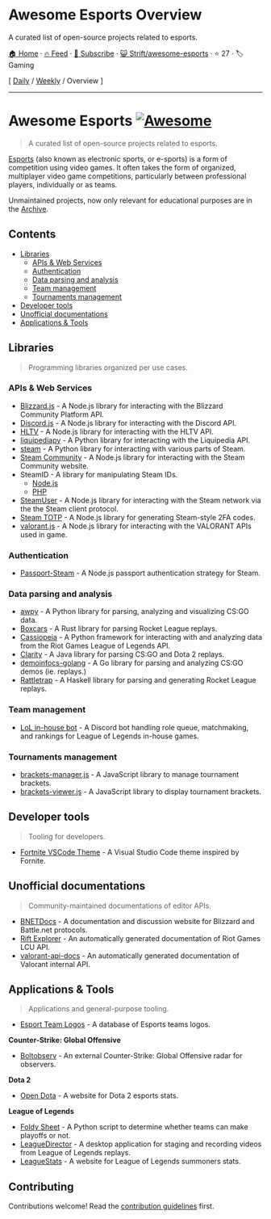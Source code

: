 # Awesome Esports Overview

A curated list of open-source projects related to esports.

[🏠 Home](/README.md) · [🔥 Feed](https://test.trackawesomelist.com/Strift/awesome-esports/rss.xml) · [📮 Subscribe](https://trackawesomelist.us17.list-manage.com/subscribe?u=d2f0117aa829c83a63ec63c2f&id=36a103854c) · [😺 Strift/awesome-esports](https://github.com/Strift/awesome-esports) · ⭐ 27 · 🏷️ Gaming

[ [Daily](/content/Strift/awesome-esports/README.md) / [Weekly](/content/Strift/awesome-esports/week/README.md) / Overview ]

---

# Awesome Esports [![Awesome](https://awesome.re/badge.svg)](https://awesome.re)

> A curated list of open-source projects related to esports.

[Esports](https://en.wikipedia.org/wiki/Esports) (also known as electronic sports, or e-sports) is a form of competition using video games. It often takes the form of organized, multiplayer video game competitions, particularly between professional players, individually or as teams.

Unmaintained projects, now only relevant for educational purposes are in the [Archive](https://github.com/Strift/awesome-esports/blob/main/README.md/ARCHIVE.md).

## Contents

*   [Libraries](#libraries)
    *   [APIs & Web Services](#apis--web-services)
    *   [Authentication](#authentication)
    *   [Data parsing and analysis](#data-parsing-and-analysis)
    *   [Team management](#team-management)
    *   [Tournaments management](#tournaments-management)
*   [Developer tools](#developer-tools)
*   [Unofficial documentations](#unofficial-documentations)
*   [Applications & Tools](#applications--tools)

## Libraries

> Programming libraries organized per use cases.

### APIs & Web Services

*   [Blizzard.js](https://github.com/benweier/blizzard.js) - A Node.js library for interacting with the Blizzard Community Platform API.
*   [Discord.js](https://github.com/discordjs/discord.js) - A Node.js library for interacting with the Discord API.
*   [HLTV](https://github.com/gigobyte/HLTV) - A Node.js library for interacting with the HLTV API.
*   [liquipediapy](https://github.com/c00kie17/liquipediapy) - A Python library for interacting with the Liquipedia API.
*   [steam](https://github.com/ValvePython/steam/) - A Python library for interacting with various parts of Steam.
*   [Steam Community](https://github.com/DoctorMcKay/node-steamcommunity) - A Node.js library for interacting with the Steam Community website.
*   SteamID - A library for manipulating Steam IDs.
    *   [Node.js](https://github.com/DoctorMcKay/node-steamid)
    *   [PHP](https://github.com/DoctorMcKay/php-steamid)
*   [SteamUser](https://github.com/DoctorMcKay/node-steam-user) - A Node.js library for interacting with the Steam network via the the Steam client protocol.
*   [Steam TOTP](https://github.com/DoctorMcKay/node-steam-totp) - A Node.js library for generating Steam-style 2FA codes.
*   [valorant.js](https://github.com/liamcottle/valorant.js) - A Node.js library for interacting with the VALORANT APIs used in game.

### Authentication

*   [Passport-Steam](https://github.com/liamcurry/passport-steam) - A Node.js passport authentication strategy for Steam.

### Data parsing and analysis

*   [awpy](https://github.com/pnxenopoulos/awpy) - A Python library for parsing, analyzing and visualizing CS:GO data.
*   [Boxcars](https://github.com/nickbabcock/boxcars) - A Rust library for parsing Rocket League replays.
*   [Cassiopeia](https://github.com/meraki-analytics/cassiopeia) - A Python framework for interacting with and analyzing data from the Riot Games League of Legends API.
*   [Clarity](https://github.com/skadistats/clarity) - A Java library for parsing CS:GO and Dota 2 replays.
*   [demoinfocs-golang](https://github.com/markus-wa/demoinfocs-golang) - A Go library for parsing and analyzing CS:GO demos (ie. replays.)
*   [Rattletrap](https://github.com/tfausak/rattletrap) - A Haskell library for parsing and generating Rocket League replays.

### Team management

*   [LoL in-house bot](https://github.com/mrtolkien/inhouse_bot) - A Discord bot handling role queue, matchmaking, and rankings for League of Legends in-house games.

### Tournaments management

*   [brackets-manager.js](https://github.com/Drarig29/brackets-manager.js) - A JavaScript library to manage tournament brackets.
*   [brackets-viewer.js](https://github.com/Drarig29/brackets-viewer.js) - A JavaScript library to display tournament brackets.

## Developer tools

> Tooling for developers.

*   [Fortnite VSCode Theme](https://github.com/sdras/fortnite-vscode-theme) - A Visual Studio Code theme inspired by Fornite.

## Unofficial documentations

> Community-maintained documentations of editor APIs.

*   [BNETDocs](https://github.com/BNETDocs/bnetdocs-web) - A documentation and discussion website for Blizzard and Battle.net protocols.
*   [Rift Explorer](https://github.com/Pupix/rift-explorer) - An automatically generated documentation of Riot Games LCU API.
*   [valorant-api-docs](https://github.com/techchrism/valorant-api-docs) - An automatically generated documentation of Valorant internal API.

## Applications & Tools

> Applications and general-purpose tooling.

*   [Esport Team Logos](https://github.com/lootmarket/esport-team-logos) - A database of Esports teams logos.

**Counter-Strike: Global Offensive**

*   [Boltobserv](https://github.com/boltgolt/boltobserv) - An external Counter-Strike: Global Offensive radar for observers.

**Dota 2**

*   [Open Dota](https://github.com/odota/core) - A website for Dota 2 esports stats.

**League of Legends**

*   [Foldy Sheet](https://github.com/chhopsky/foldysheet) - A Python script to determine whether teams can make playoffs or not.
*   [LeagueDirector](https://github.com/RiotGames/leaguedirector) - A desktop application for staging and recording videos from League of Legends replays.
*   [LeagueStats](https://github.com/vkaelin/LeagueStats) - A website for League of Legends summoners stats.

## Contributing

Contributions welcome! Read the [contribution guidelines](https://github.com/Strift/awesome-esports/blob/main/README.md/CONTRIBUTING.md) first.

